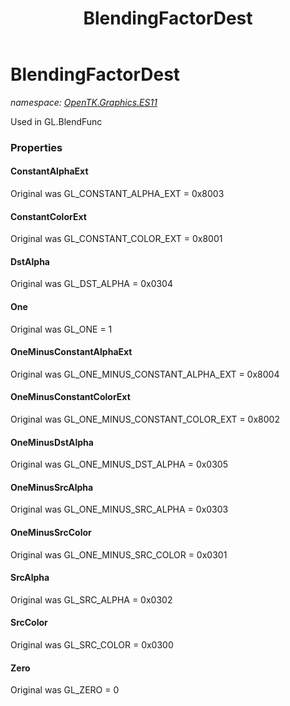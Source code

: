 ﻿---
title: BlendingFactorDest
---

# BlendingFactorDest
_namespace: [OpenTK.Graphics.ES11](N-OpenTK.Graphics.ES11.html)_

Used in GL.BlendFunc



### Properties

#### ConstantAlphaExt
Original was GL_CONSTANT_ALPHA_EXT = 0x8003
#### ConstantColorExt
Original was GL_CONSTANT_COLOR_EXT = 0x8001
#### DstAlpha
Original was GL_DST_ALPHA = 0x0304
#### One
Original was GL_ONE = 1
#### OneMinusConstantAlphaExt
Original was GL_ONE_MINUS_CONSTANT_ALPHA_EXT = 0x8004
#### OneMinusConstantColorExt
Original was GL_ONE_MINUS_CONSTANT_COLOR_EXT = 0x8002
#### OneMinusDstAlpha
Original was GL_ONE_MINUS_DST_ALPHA = 0x0305
#### OneMinusSrcAlpha
Original was GL_ONE_MINUS_SRC_ALPHA = 0x0303
#### OneMinusSrcColor
Original was GL_ONE_MINUS_SRC_COLOR = 0x0301
#### SrcAlpha
Original was GL_SRC_ALPHA = 0x0302
#### SrcColor
Original was GL_SRC_COLOR = 0x0300
#### Zero
Original was GL_ZERO = 0


